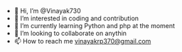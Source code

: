 - 👋 Hi, I’m @Vinayak730
- 👀 I’m interested in coding and contribution
- 🌱 I’m currently learning Python and php at the moment
- 💞️ I’m looking to collaborate on anythin
- 📫 How to reach me vinayakrp370@gmail.com

<!---
Vinayak730/Vinayak730 is a ✨ special ✨ repository because its `README.md` (this file) appears on your GitHub profile.
You can click the Preview link to take a look at your changes.
--->

